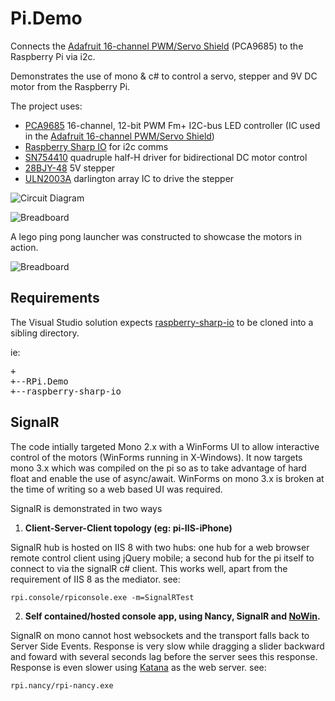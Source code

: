 Pi.Demo	
========

Connects the [Adafruit 16-channel PWM/Servo Shield](http://www.adafruit.com/products/1411) (PCA9685) to the Raspberry Pi via i2c. 

Demonstrates the use of mono & c# to control a servo, stepper and 9V DC motor from the Raspberry Pi.

The project uses:


- [PCA9685](https://github.com/neutmute/RPi.Demo/blob/master/Datasheets/PCA9685_PWM.pdf?raw=true) 16-channel, 12-bit PWM Fm+ I2C-bus LED controller (IC used in the [Adafruit 16-channel PWM/Servo Shield](http://www.adafruit.com/products/1411))
- [Raspberry Sharp IO](https://github.com/raspberry-sharp/raspberry-sharp-io) for i2c comms
- [SN754410](https://github.com/neutmute/RPi.Demo/blob/master/Datasheets/SN754410.pdf?raw=true) quadruple half-H driver for bidirectional DC motor control
- [28BJY-48](https://github.com/neutmute/RPi.Demo/blob/master/Datasheets/28BYJ-48_Stepper.pdf?raw=true)  5V stepper
- [ULN2003A](https://github.com/neutmute/RPi.Demo/blob/master/Datasheets/ULN2003A.pdf?raw=true) darlington array IC to drive the stepper

![Circuit Diagram](http://raw.github.com/neutmute/RPi.Demo/master/src/RPi.Slides/Content/slides/circuit2.gif)

![Breadboard](http://raw.github.com/neutmute/RPi.Demo/master/src/RPi.Slides/Content/slides/bb.jpg)

A lego ping pong launcher was constructed to showcase the motors in action.

![Breadboard](http://raw.github.com/neutmute/RPi.Demo/master/src/RPi.Slides/Content/slides/lego.jpg)



## Requirements ##
The Visual Studio solution expects [raspberry-sharp-io](https://github.com/raspberry-sharp/raspberry-sharp-io) to be cloned into a sibling directory.

ie:
<pre>
+
+--RPi.Demo
+--raspberry-sharp-io
</pre>

## SignalR ##
The code intially targeted Mono 2.x with a WinForms UI to allow interactive control of the motors (WinForms running in X-Windows).
It now targets mono 3.x which was compiled on the pi so as to take advantage of hard float and enable the use of async/await.
WinForms on mono 3.x is broken at the time of writing so a web based UI was required.

SignalR is demonstrated in two ways

1) **Client-Server-Client topology (eg: pi-IIS-iPhone)**

SignalR hub is hosted on IIS 8 with two hubs: one hub for a web browser remote control client using jQuery mobile; a second hub for the pi itself to connect to via the signalR c# client.
This works well, apart from the requirement of IIS 8 as the mediator.
see: 

    rpi.console/rpiconsole.exe -m=SignalRTest

2) **Self contained/hosted console app, using Nancy, SignalR and [NoWin](https://github.com/Bobris/Nowin).**

SignalR on mono cannot host websockets and the transport falls back to Server Side Events.
Response is very slow while dragging a slider backward and foward with several seconds lag before the server sees this response. 
Response is even slower using [Katana](http://katanaproject.codeplex.com/) as the web server.
see:

    rpi.nancy/rpi-nancy.exe


  